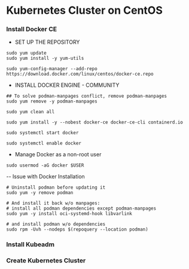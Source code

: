 # Kubernetes Cluster on CentOS

### Install Docker CE
- SET UP THE REPOSITORY

```
sudo yum update
sudo yum install -y yum-utils
```

```
sudo yum-config-manager --add-repo https://download.docker.com/linux/centos/docker-ce.repo
```

- INSTALL DOCKER ENGINE - COMMUNITY
```
## To solve podman-manpages conflict, remove podman-manpages
sudo yum remove -y podman-manpages

sudo yum clean all

sudo yum install -y --nobest docker-ce docker-ce-cli containerd.io

sudo systemctl start docker

sudo systemctl enable docker
```

- Manage Docker as a non-root user
```
sudo usermod -aG docker $USER
```

-- Issue with Docker Installation
```
# Uninstall podman before updating it
sudo yum -y remove podman

# And install it back w/o manpages:
# install all podman dependencies except podman-manpages
sudo yum -y install oci-systemd-hook libvarlink

# and install podman w/o dependencies
sudo rpm -Uvh --nodeps $(repoquery --location podman)
```

### Install Kubeadm

### Create Kubernetes Cluster

